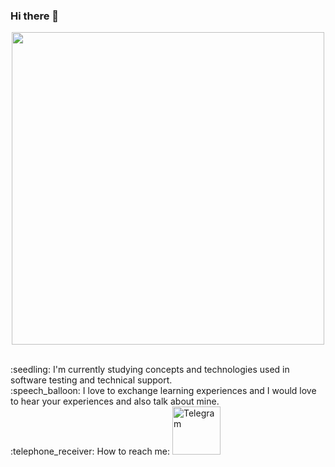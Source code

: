 ### Hi there 👋

<p align="center">
  <img src="https://i.ibb.co/qrFvV1Q/agatha.gif" width="500">
</p>
<br/> :seedling: I'm currently studying concepts and technologies used in software testing and technical support.
<br/> :speech_balloon: I love to exchange learning experiences and I would love to hear your experiences and also talk about mine.
<br/> :telephone_receiver: How to reach me: <a href="https://t.me/agathafr"><img alt="Telegram" src="https://img.shields.io/badge/Telegram-2CA5E0?style=for-the-badge&logo=telegram&logoColor=white" width="77" target="_blank"/></a> 
</p>
